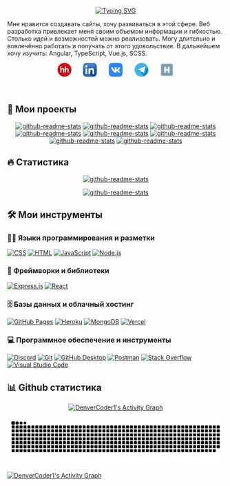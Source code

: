 
<p align="center">
  <a href="https://git.io/typing-svg"><img src="https://readme-typing-svg.demolab.com?font=Fira+Code&pause=1000&center=true&vCenter=true&width=370&lines=%D0%9D%D0%B0%D1%87%D0%B8%D0%BD%D0%B0%D1%8E%D1%89%D0%B8%D0%B9+Frontend-%D1%80%D0%B0%D0%B7%D1%80%D0%B0%D0%B1%D0%BE%D1%82%D1%87%D0%B8%D0%BA;%D0%94%D0%BE%D0%B1%D1%80%D0%BE+%D0%BF%D0%BE%D0%B6%D0%B0%D0%BB%D0%BE%D0%B2%D0%B0%D1%82%D1%8C+%D0%B2+%D0%BC%D0%BE%D0%B9+%D0%BF%D1%80%D0%BE%D1%84%D0%B8%D0%BB%D1%8C" alt="Typing SVG" /></a>
</p>
<p>
  Мне нравится создавать сайты, хочу
развиваться в этой сфере. Веб
разработка привлекает меня своим
объемом информации и гибкостью.
Столько идей и возможностей можно
реализовать. Могу длительно и
вовлечённо работать и получать от
этого удовольствие. В дальнейшем хочу изучить: Angular, TypeScript, Vue.js, SCSS.
</p>
<p align="center">
  <a href="https://hh.ru/resume/fb9446e0ff07f0cd550039ed1f444845317533"><img width="32px" alt="Youtube" title="Youtube" src="/images/hh.png"/></a>
  &#8287;&#8287;&#8287;&#8287;&#8287;
  <a href="https://www.linkedin.com/in/jean-spynu-360781254/"><img width="32px" alt="Twitter" title="Twitter" src="/images/ln.png"/></a>
  &#8287;&#8287;&#8287;&#8287;&#8287;
  <a href="https://vk.com/id360041060" alt="Dev Pro Tips Discussion & Support Server"><img width="32px" src="/images/vk.png"/></a>
  &#8287;&#8287;&#8287;&#8287;&#8287;
  <a href="https://web.telegram.org/?legacy=1#/im?p=@xonar21"><img width="32px" alt="Dev.to" title="DenverCoder1 Dev.to" src="/images/tg.png"></a>
  &#8287;&#8287;&#8287;&#8287;&#8287;
  <a href="https://career.habr.com/xonar22"><img width="32px" alt="Ko-fi" title="Buy me a coffee" src="/images/hb.png"/></a>
</p>

<br/>

## 📕 Мои проекты

<p align="center">
  <a href="https://github.com/xonar21/movies-explorer-frontend"><img src="https://github-readme-stats.vercel.app/api/pin/?username=xonar21&repo=movies-explorer-frontend&show_icons=true&theme=material-palenight&border_radius=25" alt="github-readme-stats"></a>
  <a href="https://github.com/xonar21/movies-explorer-api"><img src="https://github-readme-stats.vercel.app/api/pin/?username=xonar21&repo=movies-explorer-api&show_icons=true&theme=material-palenight&border_radius=25" alt="github-readme-stats"></a>
  <a href="https://github.com/xonar21/mesto-backend"><img src="https://github-readme-stats.vercel.app/api/pin/?username=xonar21&repo=mesto-backend&show_icons=true&theme=material-palenight&border_radius=25" alt="github-readme-stats"></a>
  <a href="https://github.com/xonar21/mesto-frontend"><img src="https://github-readme-stats.vercel.app/api/pin/?username=xonar21&repo=mesto-frontend&show_icons=true&theme=material-palenight&border_radius=25" alt="github-readme-stats"></a>
  <a href="https://github.com/xonar21/collabio"><img src="https://github-readme-stats.vercel.app/api/pin/?username=xonar21&repo=collabio&show_icons=true&theme=material-palenight&border_radius=25" alt="github-readme-stats"></a>
  <a href="https://github.com/xonar21/collabioServer"><img src="https://github-readme-stats.vercel.app/api/pin/?username=xonar21&repo=collabioServer&show_icons=true&theme=material-palenight&border_radius=25" alt="github-readme-stats"></a>
  <a href="https://github.com/xonar21/russian-travel"><img src="https://github-readme-stats.vercel.app/api/pin/?username=xonar21&repo=russian-travel&show_icons=true&theme=material-palenight&border_radius=25" alt="github-readme-stats"></a>
  <a href="https://github.com/xonar21/how-to-learn"><img src="https://github-readme-stats.vercel.app/api/pin/?username=xonar21&repo=how-to-learn&show_icons=true&theme=material-palenight&border_radius=25" alt="github-readme-stats"></a>
</p>

## 🔥 Статистика

<p align="center">
  <a href="https://github.com/anuraghazra/github-readme-stats"><img src="https://github-readme-stats.vercel.app/api?username=xonar21&theme=cobalt" alt="github-readme-stats"></a>
  
</p>
<p align="center">
<a href="https://github.com/anuraghazra/github-readme-stats"><img src="https://github-readme-stats.vercel.app/api/top-langs/?username=xonar21&layout=compact&theme=shades-of-purple" alt="github-readme-stats"></a>
</p>

## 🛠️ Мои инструменты

### 👨‍💻 Языки программирования и разметки

<p>
    <a href="https://github.com/search?q=user%3ADenverCoder1+language%3Acss"><img alt="CSS" src="https://img.shields.io/badge/CSS-1572B6.svg?logo=css3&logoColor=white"></a>
    <a href="https://github.com/search?q=user%3ADenverCoder1+language%3Ahtml"><img alt="HTML" src="https://img.shields.io/badge/HTML-E34F26.svg?logo=html5&logoColor=white"></a> 
    <a href="https://github.com/search?q=user%3ADenverCoder1+language%3Ajavascript"><img alt="JavaScript" src="https://img.shields.io/badge/JavaScript-F7DF1E.svg?logo=javascript&logoColor=black"></a>  
    <a href="https://github.com/search?q=user%3ADenverCoder1+language%3Ajavascript"><img alt="Node.js" src="https://img.shields.io/badge/Node.js-43853D.svg?logo=node.js&logoColor=white"></a>
</p>

### 🧰 Фреймворки и библиотеки

<p>
    <a href="#"><img alt="Express.js" src="https://img.shields.io/badge/Express.js-404d59.svg?logo=express&logoColor=white"></a>
    <a href="#"><img alt="React" src="https://img.shields.io/badge/React-20232a.svg?logo=react&logoColor=%2361DAFB"></a>
</p>

### 🗄️ Базы данных и облачный хостинг

<p>
    <a href="#"><img alt="GitHub Pages" src="https://img.shields.io/badge/GitHub%20Pages-327FC7.svg?logo=github&logoColor=white"></a>
    <a href="#"><img alt="Heroku" src="https://img.shields.io/badge/Heroku-430098.svg?logo=heroku&logoColor=white"></a>
    <a href="#"><img alt="MongoDB" src ="https://img.shields.io/badge/MongoDB-4ea94b.svg?logo=mongodb&logoColor=white"></a>
    <a href="#"><img alt="Vercel" src="https://img.shields.io/badge/Vercel-000000.svg?logo=vercel&logoColor=white"></a>
</p>

### 💻 Программное обеспечение и инструменты

<p>
    <a href="#"><img alt="Discord" src="https://img.shields.io/badge/-Discord-5865F2.svg?logo=discord&logoColor=white"></a>
    <a href="#"><img alt="Git" src="https://img.shields.io/badge/Git-F05033.svg?logo=git&logoColor=white"></a>
    <a href="#"><img alt="GitHub Desktop" src="https://img.shields.io/badge/GitHub%20Desktop-8034A9.svg?logo=github&logoColor=white"></a>    
    <a href="#"><img alt="Postman" src="https://img.shields.io/badge/Postman-FF6C37?logo=postman&logoColor=white"></a>
    <a href="#"><img alt="Stack Overflow" src="https://img.shields.io/badge/-Stack%20Overflow-FE7A16?logo=stack-overflow&logoColor=white"></a>
    <a href="#"><img alt="Visual Studio Code" src="https://img.shields.io/badge/Visual%20Studio%20Code-0078d7.svg?logo=visual-studio-code&logoColor=white"></a>
</p>

## 📊 Github статистика
<p align="center">
  <a href="https://github.com/ashutosh00710/github-readme-activity-graph"><img alt="DenverCoder1's Activity Graph" src="https://github-readme-streak-stats.herokuapp.com/?user=xonar21&theme=react" /></a>
</p>
<p align="center">
<img alt="DenverCoder1's Activity Graph" src="https://github.com/Platane/snk/raw/output/github-contribution-grid-snake.svg"/>
</p>
<a href="https://github.com/ashutosh00710/github-readme-activity-graph"><img alt="DenverCoder1's Activity Graph" src="https://denvercoder1-activity-graph.herokuapp.com/graph/?username=xonar21&bg_color=1F222E&color=F8D866&line=F85D7F&point=FFFFFF&hide_border=true" /></a>
